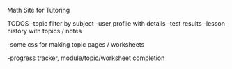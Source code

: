 Math Site for Tutoring


TODOS
-topic filter by subject
-user profile with details
-test results
-lesson history with topics / notes

-some css for making topic pages / worksheets

-progress tracker, module/topic/worksheet completion